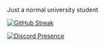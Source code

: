 Just a normal university student



[![GitHub Streak](https://streak-stats.demolab.com/?user=MakLo1337)](https://git.io/streak-stats)


[![Discord Presence](https://lanyard.cnrad.dev/api/852868278292316200)](https://discord.com/users/852868278292316200)
